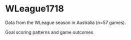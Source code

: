 # WLeague1718

Data from the WLeague season in Australia (n=57 games).

Goal scoring patterns and game outcomes
